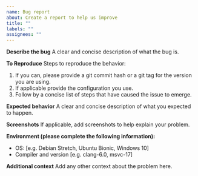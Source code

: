 ```yaml
---
name: Bug report
about: Create a report to help us improve
title: ""
labels: ""
assignees: ""
---
```


**Describe the bug**
A clear and concise description of what the bug is.

**To Reproduce**
Steps to reproduce the behavior:

1. If you can, please provide a git commit hash or a git tag for the version
   you are using.
2. If applicable provide the configuration you use.
3. Follow by a concise list of steps that have caused the issue to emerge.

**Expected behavior**
A clear and concise description of what you expected to happen.

**Screenshots**
If applicable, add screenshots to help explain your problem.

**Environment (please complete the following information):**

-   OS: [e.g. Debian Stretch, Ubuntu Bionic, Windows 10]
-   Compiler and version [e.g. clang-6.0, msvc-17]

**Additional context**
Add any other context about the problem here.
